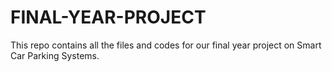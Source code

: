 # FINAL-YEAR-PROJECT
This repo contains all the files and codes for our final year project on Smart Car Parking Systems. 
